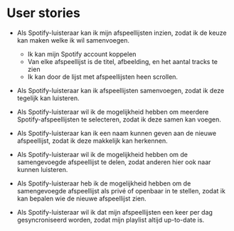 # User stories

* Als Spotify-luisteraar kan ik mijn afspeellijsten inzien, zodat ik de keuze kan maken welke ik wil samenvoegen.
  * Ik kan mijn Spotify account koppelen
  * Van elke afspeellijst is de titel, afbeelding, en het aantal tracks te zien
  * Ik kan door de lijst met afspeellijsten heen scrollen.



















* Als Spotify-luisteraar kan ik afspeellijsten samenvoegen, zodat ik deze tegelijk kan luisteren.
* Als Spotify-luisteraar wil ik de mogelijkheid hebben om meerdere Spotify-afspeellijsten te selecteren, zodat ik deze samen kan voegen.
* Als Spotify-luisteraar kan ik een naam kunnen geven aan de nieuwe afspeellijst, zodat ik deze makkelijk kan herkennen.
* Als Spotify-luisteraar wil ik de mogelijkheid hebben om de samengevoegde afspeellijst te delen, zodat anderen hier ook naar kunnen luisteren.
* Als Spotify-luisteraar heb ik de mogelijkheid hebben om de samengevoegde afspeellijst als privé of openbaar in te stellen, zodat ik kan bepalen wie de nieuwe afspeellijst zien.
* Als Spotify-luisteraar wil ik dat mijn afspeellijsten een keer per dag gesyncroniseerd worden, zodat mijn playlist altijd up-to-date is.
